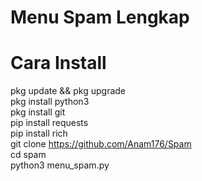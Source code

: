 # Menu Spam Lengkap

# Cara Install
pkg update && pkg upgrade  
pkg install python3  
pkg install git  
pip install requests  
pip install rich  
git clone https://github.com/Anam176/Spam  
cd spam  
python3 menu_spam.py  
